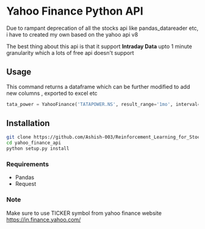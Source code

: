 # Yahoo Finance Python API

Due to rampant deprecation of all the stocks api like pandas_datareader etc, i have to created my own based on the yahoo api v8

The best thing about this api is that it support **Intraday Data** upto 1 minute granularity which a lots of free api doesn't support

## Usage

This command returns a dataframe which can be further modified to add new columns , exported to excel etc

``` python
tata_power = YahooFinance('TATAPOWER.NS', result_range='1mo', interval='15m', dropna='True').result
```

## Installation

``` bash
git clone https://github.com/Ashish-003/Reinforcement_Learning_for_Stock_Prediction-master.git
cd yahoo_finance_api
python setup.py install
```

### Requirements

- Pandas
- Request

### Note

Make sure to use TICKER symbol from yahoo finance website
https://in.finance.yahoo.com/ 
